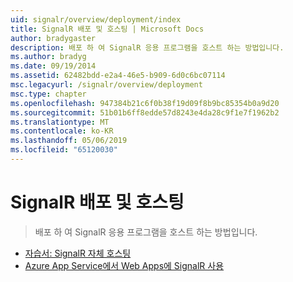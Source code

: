 ```yaml
---
uid: signalr/overview/deployment/index
title: SignalR 배포 및 호스팅 | Microsoft Docs
author: bradygaster
description: 배포 하 여 SignalR 응용 프로그램을 호스트 하는 방법입니다.
ms.author: bradyg
ms.date: 09/19/2014
ms.assetid: 62482bdd-e2a4-46e5-b909-6d0c6bc07114
msc.legacyurl: /signalr/overview/deployment
msc.type: chapter
ms.openlocfilehash: 947384b21c6f0b38f19d09f8b9bc85354b0a9d20
ms.sourcegitcommit: 51b01b6ff8edde57d8243e4da28c9f1e7f1962b2
ms.translationtype: MT
ms.contentlocale: ko-KR
ms.lasthandoff: 05/06/2019
ms.locfileid: "65120030"
---
```

# <a name="signalr-deployment-and-hosting"></a>SignalR 배포 및 호스팅

> 배포 하 여 SignalR 응용 프로그램을 호스트 하는 방법입니다.

- [자습서: SignalR 자체 호스팅](tutorial-signalr-self-host.md)
- [Azure App Service에서 Web Apps에 SignalR 사용](using-signalr-with-azure-web-sites.md)
